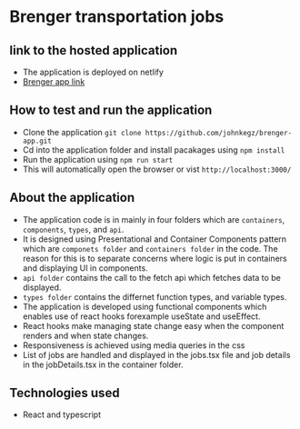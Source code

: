 # Brenger transportation jobs

## link to the hosted application
- The application is deployed on netlify
- [Brenger app link](https://wizardly-shannon-41990f.netlify.app)

## How to test and run the application

- Clone the application `git clone https://github.com/johnkegz/brenger-app.git`
- Cd into the application folder and install pacakages using `npm install`
- Run the application using `npm run start`
- This will automatically open the browser or vist `http://localhost:3000/`

## About the application
- The application code is in mainly in four folders which are `containers`, `components`, `types`, and `api`.
- It is designed using Presentational and Container Components pattern which are `componets folder` and `containers folder` in the code. The reason for this is to separate concerns where logic is put in containers and displaying UI in components.
- `api folder` contains the call to the fetch api which fetches data to be displayed.
- `types folder` contains the differnet function types, and variable types.
- The application is developed using functional components which enables use of react hooks forexample useState and useEffect.
- React hooks make managing state change easy when the component renders and when state changes.
- Responsiveness is achieved using media queries in the css
- List of jobs are handled and displayed in the jobs.tsx file and job details in the jobDetails.tsx in the container folder.


## Technologies used
- React and typescript
